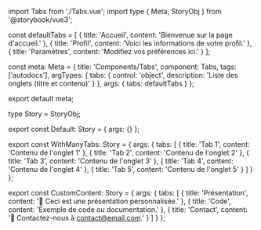import Tabs from './Tabs.vue';
import type { Meta, StoryObj } from '@storybook/vue3';

const defaultTabs = [
  { title: 'Accueil', content: 'Bienvenue sur la page d\'accueil.' },
  { title: 'Profil', content: 'Voici les informations de votre profil.' },
  { title: 'Paramètres', content: 'Modifiez vos préférences ici.' }
];

const meta: Meta<typeof Tabs> = {
  title: 'Components/Tabs',
  component: Tabs,
  tags: ['autodocs'],
  argTypes: {
    tabs: { control: 'object', description: 'Liste des onglets (titre et contenu)' }
  },
  args: {
    tabs: defaultTabs
  }
};

export default meta;

type Story = StoryObj<typeof Tabs>;

export const Default: Story = {
  args: {}
};

export const WithManyTabs: Story = {
  args: {
    tabs: [
      { title: 'Tab 1', content: 'Contenu de l\'onglet 1' },
      { title: 'Tab 2', content: 'Contenu de l\'onglet 2' },
      { title: 'Tab 3', content: 'Contenu de l\'onglet 3' },
      { title: 'Tab 4', content: 'Contenu de l\'onglet 4' },
      { title: 'Tab 5', content: 'Contenu de l\'onglet 5' }
    ]
  }
};

export const CustomContent: Story = {
  args: {
    tabs: [
      { title: 'Présentation', content: '🎉 Ceci est une présentation personnalisée.' },
      { title: 'Code', content: 'Exemple de code ou documentation.' },
      { title: 'Contact', content: '📧 Contactez-nous à contact@email.com.' }
    ]
  }
};
